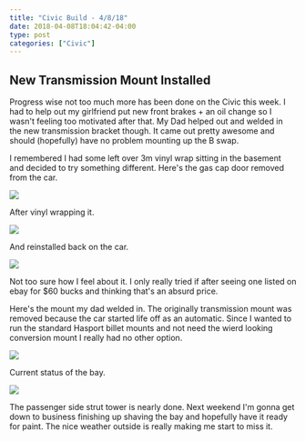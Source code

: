 ```yaml
---
title: "Civic Build - 4/8/18"
date: 2018-04-08T18:04:42-04:00
type: post
categories: ["Civic"]
---
```


New Transmission Mount Installed
---

Progress wise not too much more has been done on the Civic this week. I had to help out my girlfriend put new front brakes + an oil change so I wasn't feeling too motivated after that. My Dad helped out and welded in the new transmission bracket though. It came out pretty awesome and should (hopefully) have no problem mounting up the B swap.

I remembered I had some left over 3m vinyl wrap sitting in the basement and decided to try something different. Here's the gas cap door removed from the car.

<img src="/img/civic/4-8-18/1.jpg" class="image-center">

After vinyl wrapping it.

<img src="/img/civic/4-8-18/2.jpg" class="image-center">

And reinstalled back on the car.

<img src="/img/civic/4-8-18/3.jpg" class="image-center">

Not too sure how I feel about it. I only really tried if after seeing one listed on ebay for $60 bucks and thinking that's an absurd price.

Here's the mount my dad welded in. The originally transmission mount was removed because the car started life off as an automatic. Since I wanted to run the standard Hasport billet mounts and not need the wierd looking conversion mount I really had no other option.

<img src="/img/civic/4-8-18/4.jpg" class="image-center">

Current status of the bay.

<img src="/img/civic/4-8-18/5.jpg" class="image-center">

The passenger side strut tower is nearly done. Next weekend I'm gonna get down to business finishing up shaving the bay and hopefully have it ready for paint. The nice weather outside is really making me start to miss it.
